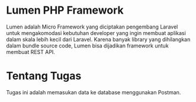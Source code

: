 # Lumen PHP Framework

Lumen adalah Micro Framework yang diciptakan pengembang Laravel untuk mengakomodasi kebutuhan developer yang ingin membuat aplikasi dalam skala lebih kecil dari Laravel. Karena banyak library yang dihilangkan dalam bundle source code, Lumen bisa dijadikan framework untuk membuat REST API.

# Tentang Tugas

Tugas ini adalah memasukan data ke database menggunakan Postman.
